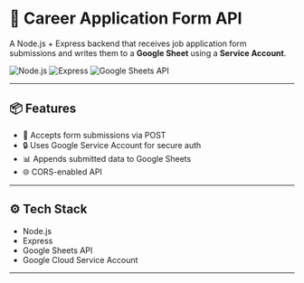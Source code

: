 # 🚀 Career Application Form API

A Node.js + Express backend that receives job application form submissions and writes them to a **Google Sheet** using a **Service Account**.

![Node.js](https://img.shields.io/badge/Node.js-18.x-brightgreen?logo=node.js) ![Express](https://img.shields.io/badge/Express.js-Backend-blue?logo=express) ![Google Sheets API](https://img.shields.io/badge/Google%20Sheets-API-34A853?logo=google-sheets)

---

## 📦 Features

- 📝 Accepts form submissions via POST
- 🔒 Uses Google Service Account for secure auth
- 📊 Appends submitted data to Google Sheets
- 🌐 CORS-enabled API

---

## ⚙️ Tech Stack

- Node.js
- Express
- Google Sheets API
- Google Cloud Service Account

---


